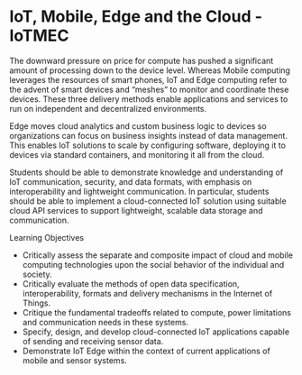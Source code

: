 # IoT, Mobile, Edge and the Cloud - IoTMEC

The downward pressure on price for compute has pushed a significant amount of processing down to the device level. Whereas
Mobile computing leverages the resources of smart phones, IoT and
Edge computing refer to the advent of smart devices and “meshes” to monitor and coordinate these devices. These three delivery methods enable applications and services to run on independent and
decentralized environments.

Edge moves cloud analytics and custom business logic to devices so organizations can focus on business insights instead of
data management. This enables IoT solutions to scale by configuring software, deploying it to devices via standard containers, and
monitoring it all from the cloud.

Students should be able to demonstrate knowledge and understanding of IoT communication, security, and data formats, with
emphasis on interoperability and lightweight communication. In
particular, students should be able to implement a cloud-connected
IoT solution using suitable cloud API services to support lightweight, scalable data storage and communication.

Learning Objectives
* Critically assess the separate and composite impact of cloud
and mobile computing technologies upon the social behavior
of the individual and society.
* Critically evaluate the methods of open data specification,
interoperability, formats and delivery mechanisms in the
Internet of Things.
* Critique the fundamental tradeoffs related to compute, power
limitations and communication needs in these systems.
* Specify, design, and develop cloud-connected IoT applications capable of sending and receiving sensor data.
*  Demonstrate IoT Edge within the context of current applications of mobile and sensor systems.
  
